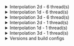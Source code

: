 

<details>
<summary>
Interpolation 2d - 6 thread(s)
</summary>


In | Out | Is contigous | Channels last | master | this PR | speed-up
---|---|---|---|---|---|---
[1, 3, 320, 320] | [256, 256] | True | False | 0.3261 | 0.0808 | 4.0377
[1, 3, 320, 320] | [512, 512] | True | False | 1.2854 | 0.4111 | 3.1267
[1, 3, 320, 320] | [256, 256] | False | False | 0.3488 | 0.0777 | 4.4898
[1, 3, 320, 320] | [512, 512] | False | False | 1.3063 | 0.4100 | 3.1860
[1, 3, 320, 320] | [256, 256] | False | True | 1.0897 | 1.0875 | 1.0021
[1, 3, 320, 320] | [512, 512] | False | True | 4.2505 | 4.2442 | 1.0015
[32, 128, 64, 64] | [32, 32] | False | True | 2.2961 | 2.2834 | 1.0056
[32, 128, 64, 64] | [128, 128] | False | True | 35.9384 | 35.9576 | 0.9995
[32, 128, 64, 64] | [32, 32] | True | False | 3.6902 | 2.3240 | 1.5879
[32, 128, 64, 64] | [128, 128] | True | False | 86.7835 | 52.3617 | 1.6574
[1, 3, 500, 500] | [256, 256] | True | False | 0.3266 | 0.0800 | 4.0838
[1, 3, 500, 500] | [800, 800] | True | False | 3.1868 | 0.5588 | 5.7032
[1, 3, 500, 500] | [256, 256] | False | False | 0.3771 | 0.0794 | 4.7483
[1, 3, 500, 500] | [800, 800] | False | False | 3.2693 | 0.5631 | 5.8061


</details>

<details>
<summary>
Interpolation 1d - 6 thread(s)
</summary>


In | Out | Is contigous | Channels last | master | this PR | speed-up
---|---|---|---|---|---|---
[4, 512, 320] | 256 | True | False | 0.2808 | 0.1037 | 2.7086
[4, 512, 320] | 512 | True | False | 0.5524 | 0.1923 | 2.8731


</details>

<details>
<summary>
Interpolation 3d - 6 thread(s)
</summary>


In | Out | Is contigous | Channels last | master | this PR | speed-up
---|---|---|---|---|---|---
[1, 3, 16, 320, 320] | [8, 256, 256] | True | False | 4.4017 | 2.0998 | 2.0962
[1, 3, 16, 320, 320] | [32, 512, 512] | True | False | 84.0302 | 42.7260 | 1.9667
[1, 3, 16, 320, 320] | [8, 256, 256] | False | True | 13.6098 | 13.6228 | 0.9990
[1, 3, 16, 320, 320] | [32, 512, 512] | False | True | 246.6380 | 246.4457 | 1.0008


</details>

<details>
<summary>
Interpolation 2d - 1 thread(s)
</summary>


In | Out | Is contigous | Channels last | master | this PR | speed-up
---|---|---|---|---|---|---
[1, 3, 320, 320] | [256, 256] | True | False | 0.8967 | 0.4564 | 1.9645
[1, 3, 320, 320] | [512, 512] | True | False | 3.5399 | 1.7642 | 2.0065
[1, 3, 320, 320] | [256, 256] | False | False | 0.9760 | 0.3310 | 2.9482
[1, 3, 320, 320] | [512, 512] | False | False | 3.6266 | 1.7698 | 2.0492
[1, 3, 320, 320] | [256, 256] | False | True | 1.0093 | 1.0078 | 1.0015
[1, 3, 320, 320] | [512, 512] | False | True | 4.0231 | 4.0177 | 1.0013
[32, 128, 64, 64] | [32, 32] | False | True | 5.8736 | 5.9210 | 0.9920
[32, 128, 64, 64] | [128, 128] | False | True | 108.2541 | 106.9406 | 1.0123
[32, 128, 64, 64] | [32, 32] | True | False | 19.9122 | 10.0178 | 1.9877
[32, 128, 64, 64] | [128, 128] | True | False | 398.8196 | 203.9546 | 1.9554
[1, 3, 500, 500] | [256, 256] | True | False | 0.8944 | 0.3402 | 2.6294
[1, 3, 500, 500] | [800, 800] | True | False | 8.6327 | 2.9565 | 2.9200
[1, 3, 500, 500] | [256, 256] | False | False | 1.0921 | 0.3422 | 3.1916
[1, 3, 500, 500] | [800, 800] | False | False | 8.9394 | 2.9606 | 3.0194


</details>

<details>
<summary>
Interpolation 1d - 1 thread(s)
</summary>


In | Out | Is contigous | Channels last | master | this PR | speed-up
---|---|---|---|---|---|---
[4, 512, 320] | 256 | True | False | 1.5233 | 0.5074 | 3.0022
[4, 512, 320] | 512 | True | False | 3.0312 | 0.9812 | 3.0894


</details>

<details>
<summary>
Interpolation 3d - 1 thread(s)
</summary>


In | Out | Is contigous | Channels last | master | this PR | speed-up
---|---|---|---|---|---|---
[1, 3, 16, 320, 320] | [8, 256, 256] | True | False | 12.0408 | 11.3195 | 1.0637
[1, 3, 16, 320, 320] | [32, 512, 512] | True | False | 222.8379 | 209.5616 | 1.0634
[1, 3, 16, 320, 320] | [8, 256, 256] | False | True | 13.3036 | 13.3289 | 0.9981
[1, 3, 16, 320, 320] | [32, 512, 512] | False | True | 245.9575 | 245.7994 | 1.0006


</details>


<details>
<summary>
Versions and build configs
</summary>

PyTorch master: 1.8.0.dev20210208+cu110
PyTorch master build setting:
```
BLAS_INFO=mkl, BUILD_TYPE=Release, CUDA_VERSION=11.0, CUDNN_VERSION=8.0.5, CXX_COMPILER=/opt/rh/devtoolset-7/root/usr/bin/c++, CXX_FLAGS= -Wno-deprecated -fvisibility-inlines-hidden -DUSE_PTHREADPOOL -fopenmp -DNDEBUG -DUSE_KINETO -DUSE_FBGEMM -DUSE_QNNPACK -DUSE_PYTORCH_QNNPACK -DUSE_XNNPACK -O2 -fPIC -Wno-narrowing -Wall -Wextra -Werror=return-type -Wno-missing-field-initializers -Wno-type-limits -Wno-array-bounds -Wno-unknown-pragmas -Wno-sign-compare -Wno-unused-parameter -Wno-unused-variable -Wno-unused-function -Wno-unused-result -Wno-unused-local-typedefs -Wno-strict-overflow -Wno-strict-aliasing -Wno-error=deprecated-declarations -Wno-stringop-overflow -Wno-psabi -Wno-error=pedantic -Wno-error=redundant-decls -Wno-error=old-style-cast -fdiagnostics-color=always -faligned-new -Wno-unused-but-set-variable -Wno-maybe-uninitialized -fno-math-errno -fno-trapping-math -Werror=format -Wno-stringop-overflow, LAPACK_INFO=mkl, PERF_WITH_AVX=1, PERF_WITH_AVX2=1, PERF_WITH_AVX512=1, TORCH_VERSION=1.8.0, USE_CUDA=ON, USE_CUDNN=ON, USE_EXCEPTION_PTR=1, USE_GFLAGS=OFF, USE_GLOG=OFF, USE_MKL=ON, USE_MKLDNN=ON, USE_MPI=OFF, USE_NCCL=ON, USE_NNPACK=ON, USE_OPENMP=ON,
```

PR : 1.9.0a0+7132cfb
PR build setting:
```
BUILD_TYPE=Release, CUDA_VERSION=11.1, CUDNN_VERSION=8.0.5, CXX_COMPILER=/usr/bin/g++-7, CXX_FLAGS=-O3 -Wno-deprecated -fvisibility-inlines-hidden -DUSE_PTHREADPOOL -fopenmp -DNDEBUG -DUSE_KINETO -DUSE_PYTORCH_QNNPACK -O2 -fPIC -Wno-narrowing -Wall -Wextra -Werror=return-type -Wno-missing-field-initializers -Wno-type-limits -Wno-array-bounds -Wno-unknown-pragmas -Wno-sign-compare -Wno-unused-parameter -Wno-unused-variable -Wno-unused-function -Wno-unused-result -Wno-unused-local-typedefs -Wno-strict-overflow -Wno-strict-aliasing -Wno-error=deprecated-declarations -Wno-stringop-overflow -Wno-psabi -Wno-error=pedantic -Wno-error=redundant-decls -Wno-error=old-style-cast -fdiagnostics-color=always -faligned-new -Wno-unused-but-set-variable -Wno-maybe-uninitialized -fno-math-errno -fno-trapping-math -Werror=format -Wno-stringop-overflow, PERF_WITH_AVX=1, PERF_WITH_AVX2=1, PERF_WITH_AVX512=1, TORCH_VERSION=1.9.0, USE_CUDA=1, USE_CUDNN=1, USE_EIGEN_FOR_BLAS=ON, USE_EXCEPTION_PTR=1, USE_GFLAGS=OFF, USE_GLOG=OFF, USE_MKL=OFF, USE_MKLDNN=OFF, USE_MPI=OFF, USE_NCCL=ON, USE_NNPACK=0, USE_OPENMP=ON,
```
</details>
